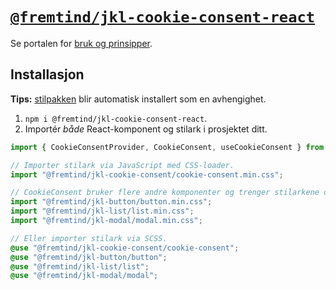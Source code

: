 # [`@fremtind/jkl-cookie-consent-react`](https://jokul.fremtind.no/komponenter/cookieconsent)

Se portalen for [bruk og prinsipper](https://jokul.fremtind.no/komponenter/cookieconsent).

## Installasjon

**Tips:** [stilpakken](../cookie-consent/) blir automatisk installert som en avhengighet.

1. `npm i @fremtind/jkl-cookie-consent-react`.
2. Importér _både_ React-komponent og stilark i prosjektet ditt.

```js
import { CookieConsentProvider, CookieConsent, useCookieConsent } from "@fremtind/jkl-cookie-consent-react";

// Importer stilark via JavaScript med CSS-loader.
import "@fremtind/jkl-cookie-consent/cookie-consent.min.css";

// CookieConsent bruker flere andre komponenter og trenger stilarkene deres for å fungere.
import "@fremtind/jkl-button/button.min.css";
import "@fremtind/jkl-list/list.min.css";
import "@fremtind/jkl-modal/modal.min.css";
```

```scss
// Eller importer stilark via SCSS.
@use "@fremtind/jkl-cookie-consent/cookie-consent";
@use "@fremtind/jkl-button/button";
@use "@fremtind/jkl-list/list";
@use "@fremtind/jkl-modal/modal";
```
